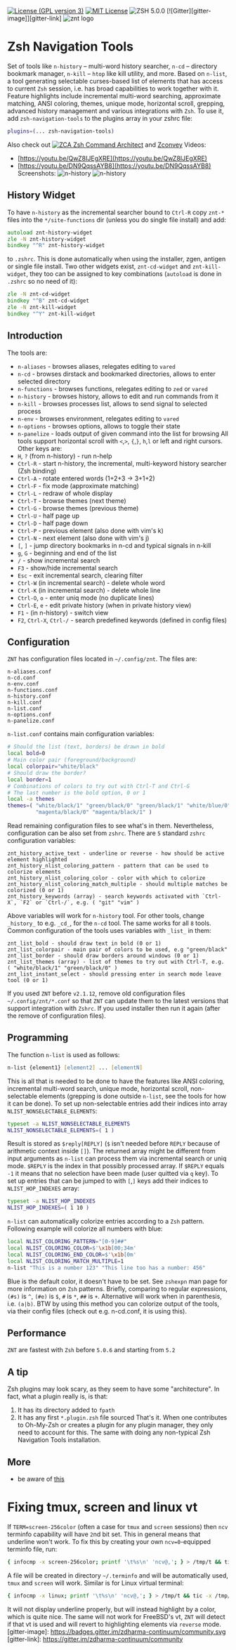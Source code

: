 [![License (GPL version 3)](https://img.shields.io/badge/license-GNU%20GPL%20version%203-blue.svg?style=flat-square)](./LICENSE)
[![MIT License](https://img.shields.io/badge/license-MIT-blue.svg?style=flat-square)](./LICENSE)
![ZSH 5.0.0](https://img.shields.io/badge/zsh-v5.0.0-orange.svg?style=flat-square)
[![Gitter][gitter-image]][gitter-link]
![znt logo](https://imageshack.com/a/img905/2629/WK9qjN.png)
# Zsh Navigation Tools
Set of tools like `n-history` – multi-word history searcher, `n-cd` – directory
bookmark manager, `n-kill` – `htop` like kill utility, and more. Based on
`n-list`, a tool generating selectable curses-based list of elements that has
access to current `Zsh` session, i.e. has broad capabilities to work together
with it. Feature highlights include incremental multi-word searching, approximate
matching, ANSI coloring, themes, unique mode, horizontal scroll, grepping, advanced
history management and various integrations with `Zsh`.
To use it, add `zsh-navigation-tools` to the plugins array in your zshrc file:
```zsh
plugins=(... zsh-navigation-tools)
```
Also check out [![ZCA](https://imageshack.com/a/img911/8084/qSpO8a.png) Zsh Command Architect](https://github.com/zdharma-continuum/zsh-cmd-architect)
and [Zconvey](https://github.com/zdharma-continuum/zconvey)
Videos:
- [https://youtu.be/QwZ8IJEgXRE](https://youtu.be/QwZ8IJEgXRE)
- [https://youtu.be/DN9QqssAYB8](https://youtu.be/DN9QqssAYB8)
Screenshots:
![n-history](https://imageshack.com/a/img921/5046/bqr0mk.png)
![n-history](https://imageshack.com/a/img633/9905/WzfSdl.gif)
## History Widget
To have `n-history` as the incremental searcher bound to `Ctrl-R` copy `znt-*`
files into the `*/site-functions` dir (unless you do single file install) and
add:
```zsh
autoload znt-history-widget
zle -N znt-history-widget
bindkey "^R" znt-history-widget
```
to `.zshrc`. This is done automatically when using the installer, zgen, antigen
or single file install. Two other widgets exist, `znt-cd-widget` and
`znt-kill-widget`, they too can be assigned to key combinations (`autoload` is done
in `.zshrc` so no need of it):
```zsh
zle -N znt-cd-widget
bindkey "^B" znt-cd-widget
zle -N znt-kill-widget
bindkey "^Y" znt-kill-widget
```
## Introduction
The tools are:
- `n-aliases` - browses aliases, relegates editing to `vared`
- `n-cd` - browses dirstack and bookmarked directories, allows to enter selected directory
- `n-functions` - browses functions, relegates editing to `zed` or `vared`
- `n-history` - browses history, allows to edit and run commands from it
- `n-kill` - browses processes list, allows to send signal to selected process
- `n-env` - browses environment, relegates editing to `vared`
- `n-options` - browses options, allows to toggle their state
- `n-panelize` - loads output of given command into the list for browsing
All tools support horizontal scroll with `<`,`>`, `{`,`}`, `h`,`l` or left and right cursors. Other keys are:
- `H`, `?` (from n-history) - run n-help
- `Ctrl-R` - start n-history, the incremental, multi-keyword history searcher (Zsh binding)
- `Ctrl-A` - rotate entered words (1+2+3 -> 3+1+2)
- `Ctrl-F` - fix mode (approximate matching)
- `Ctrl-L` - redraw of whole display
- `Ctrl-T` - browse themes (next theme)
- `Ctrl-G` - browse themes (previous theme)
- `Ctrl-U` - half page up
- `Ctrl-D` - half page down
- `Ctrl-P` - previous element (also done with vim's k)
- `Ctrl-N` - next element (also done with vim's j)
- `[`, `]` - jump directory bookmarks in n-cd and typical signals in n-kill
- `g`, `G` - beginning and end of the list
- `/` - show incremental search
- `F3` - show/hide incremental search
- `Esc` - exit incremental search, clearing filter
- `Ctrl-W` (in incremental search) - delete whole word
- `Ctrl-K` (in incremental search) - delete whole line
- `Ctrl-O`, `o` - enter uniq mode (no duplicate lines)
- `Ctrl-E`, `e` - edit private history (when in private history view)
- `F1` - (in n-history) - switch view
- `F2`, `Ctrl-X`, `Ctrl-/` - search predefined keywords (defined in config files)
## Configuration
`ZNT` has configuration files located in `~/.config/znt`. The files are:
```
n-aliases.conf
n-cd.conf
n-env.conf
n-functions.conf
n-history.conf
n-kill.conf
n-list.conf
n-options.conf
n-panelize.conf
```
`n-list.conf` contains main configuration variables:
```zsh
# Should the list (text, borders) be drawn in bold
local bold=0
# Main color pair (foreground/background)
local colorpair="white/black"
# Should draw the border?
local border=1
# Combinations of colors to try out with Ctrl-T and Ctrl-G
# The last number is the bold option, 0 or 1
local -a themes
themes=( "white/black/1" "green/black/0" "green/black/1" "white/blue/0" "white/blue/1"
         "magenta/black/0" "magenta/black/1" )
```
Read remaining configuration files to see what's in them. Nevertheless, configuration
can be also set from `zshrc`. There are `5` standard `zshrc` configuration variables:
```
znt_history_active_text - underline or reverse - how should be active element highlighted
znt_history_nlist_coloring_pattern - pattern that can be used to colorize elements
znt_history_nlist_coloring_color - color with which to colorize
znt_history_nlist_coloring_match_multiple - should multiple matches be colorized (0 or 1)
znt_history_keywords (array) - search keywords activated with `Ctrl-X`, `F2` or `Ctrl-/`, e.g. ( "git" "vim" )
```
Above variables will work for `n-history` tool. For other tools, change `_history_` to
e.g. `_cd_`, for the `n-cd` tool. The same works for all `8` tools.
Common configuration of the tools uses variables with `_list_` in them:
```
znt_list_bold - should draw text in bold (0 or 1)
znt_list_colorpair - main pair of colors to be used, e.g "green/black"
znt_list_border - should draw borders around windows (0 or 1)
znt_list_themes (array) - list of themes to try out with Ctrl-T, e.g. ( "white/black/1" "green/black/0" )
znt_list_instant_select - should pressing enter in search mode leave tool (0 or 1)
```
If you used `ZNT` before `v2.1.12`, remove old configuration files `~/.config/znt/*.conf` so that `ZNT`
can update them to the latest versions that support integration with `Zshrc`. If you used installer
then run it again (after the remove of configuration files).
## Programming
The function `n-list` is used as follows:
```zsh
n-list {element1} [element2] ... [elementN]
```
This is all that is needed to be done to have the features like ANSI coloring,
incremental multi-word search, unique mode, horizontal scroll, non-selectable
elements (grepping is done outside `n-list`, see the tools for how it can be
done). To set up non-selectable entries add their indices into array
`NLIST_NONSELECTABLE_ELEMENTS`:
```zsh
typeset -a NLIST_NONSELECTABLE_ELEMENTS
NLIST_NONSELECTABLE_ELEMENTS=( 1 )
```
Result is stored as `$reply[REPLY]` (`$` isn't needed before `REPLY` because
of arithmetic context inside `[]`). The returned array might be different from
input arguments as `n-list` can process them via incremental search or uniq
mode. `$REPLY` is the index in that possibly processed array. If `$REPLY`
equals `-1` it means that no selection have been made (user quitted via `q`
key).
To set up entries that can be jumped to with `[`,`]` keys add their indices to
`NLIST_HOP_INDEXES` array:
```zsh
typeset -a NLIST_HOP_INDEXES
NLIST_HOP_INDEXES=( 1 10 )
```
`n-list` can automatically colorize entries according to a `Zsh` pattern.
Following example will colorize all numbers with blue:
```zsh
local NLIST_COLORING_PATTERN="[0-9]##"
local NLIST_COLORING_COLOR=$'\x1b[00;34m'
local NLIST_COLORING_END_COLOR=$'\x1b[0m'
local NLIST_COLORING_MATCH_MULTIPLE=1
n-list "This is a number 123" "This line too has a number: 456"
```
Blue is the default color, it doesn't have to be set. See `zshexpn` man page
for more information on `Zsh` patterns. Briefly, comparing to regular
expressions, `(#s)` is `^`, `(#e)` is `$`, `#` is `*`, `##` is `+`. Alternative
will work when in parenthesis, i.e. `(a|b)`. BTW by using this method you can
colorize output of the tools, via their config files (check out e.g. n-cd.conf,
it is using this).
## Performance
`ZNT` are fastest with `Zsh` before `5.0.6` and starting from `5.2`
## A tip
Zsh plugins may look scary, as they seem to have some "architecture". In fact, what a plugin really is, is that:
1. It has its directory added to `fpath`
2. It has any first `*.plugin.zsh` file sourced
That's it. When one contributes to Oh-My-Zsh or creates a plugin for any plugin manager, they only need to account for this.
The same with doing any non-typical Zsh Navigation Tools installation.
## More
- be aware of [this](https://github.com/zdharma-continuum/zsh-navigation-tools/blob/f49f910d239ae5bc6e1a5bb34930307b4f4e3ffe/zsh-navigation-tools.plugin.zsh#L35-L49)
# Fixing tmux, screen and linux vt
If `TERM=screen-256color` (often a case for `tmux` and `screen` sessions) then
`ncv` terminfo capability will have `2`nd bit set.  This in general means that
underline won't work. To fix this by creating your own `ncv=0`-equipped
terminfo file, run:
```zsh
{ infocmp -x screen-256color; printf '\t%s\n' 'ncv@,'; } > /tmp/t && tic -x /tmp/t
```
A file will be created in directory `~/.terminfo` and will be automatically
used, `tmux` and `screen` will work. Similar is for Linux virtual terminal:
```zsh
{ infocmp -x linux; printf '\t%s\n' 'ncv@,'; } > /tmp/t && tic -x /tmp/t
```
It will not display underline properly, but will instead highlight by a color,
which is quite nice. The same will not work for FreeBSD's vt, `ZNT` will detect
if that vt is used and will revert to highlighting elements via `reverse` mode.
[gitter-image]: https://badges.gitter.im/zdharma-continuum/community.svg
[gitter-link]: https://gitter.im/zdharma-continuum/community
